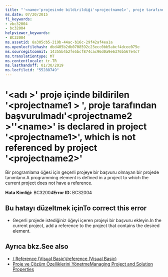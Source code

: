 ```yaml
---
title: "'<name>'projesinde bildirildiği'<projectname1>', proje tarafından başvurulmadı'<projectname2>'"
ms.date: 07/20/2015
f1_keywords:
- vbc32004
- bc32004
helpviewer_keywords:
- BC32004
ms.assetid: 8a305cb5-219b-44ac-b16c-29f42af4ea1a
ms.openlocfilehash: dbd405b2db0708592c23ecc0bb5abcf4dcee075e
ms.sourcegitcommit: 14355b4b2fe5bcf874cac96d0a9e6376b567e4c7
ms.translationtype: MT
ms.contentlocale: tr-TR
ms.lasthandoff: 01/30/2019
ms.locfileid: "55288749"
---
```

# <a name="name-is-declared-in-project-projectname1-which-is-not-referenced-by-project-projectname2"></a><span data-ttu-id="d35a9-102">'\<adı >' proje içinde bildirilen '\<projectname1 > ', proje tarafından başvurulmadı'\<projectname2 >'</span><span class="sxs-lookup"><span data-stu-id="d35a9-102">'\<name>' is declared in project '\<projectname1>', which is not referenced by project '\<projectname2>'</span></span>
<span data-ttu-id="d35a9-103">Bir programlama öğesi için geçerli projeye bir başvuru olmayan bir projede tanımlanır.</span><span class="sxs-lookup"><span data-stu-id="d35a9-103">A programming element is defined in a project to which the current project does not have a reference.</span></span>  
  
 <span data-ttu-id="d35a9-104">**Hata Kimliği:** BC32004</span><span class="sxs-lookup"><span data-stu-id="d35a9-104">**Error ID:** BC32004</span></span>  
  
## <a name="to-correct-this-error"></a><span data-ttu-id="d35a9-105">Bu hatayı düzeltmek için</span><span class="sxs-lookup"><span data-stu-id="d35a9-105">To correct this error</span></span>  
  
-   <span data-ttu-id="d35a9-106">Geçerli projede istediğiniz öğeyi içeren projeyi bir başvuru ekleyin.</span><span class="sxs-lookup"><span data-stu-id="d35a9-106">In the current project, add a reference to the project that contains the desired element.</span></span>  
  
## <a name="see-also"></a><span data-ttu-id="d35a9-107">Ayrıca bkz.</span><span class="sxs-lookup"><span data-stu-id="d35a9-107">See also</span></span>

- [<span data-ttu-id="d35a9-108">/ Reference (Visual Basic)</span><span class="sxs-lookup"><span data-stu-id="d35a9-108">/reference (Visual Basic)</span></span>](../../visual-basic/reference/command-line-compiler/reference.md)
- [<span data-ttu-id="d35a9-109">Proje ve Çözüm Özelliklerini Yönetme</span><span class="sxs-lookup"><span data-stu-id="d35a9-109">Managing Project and Solution Properties</span></span>](/visualstudio/ide/managing-project-and-solution-properties)
